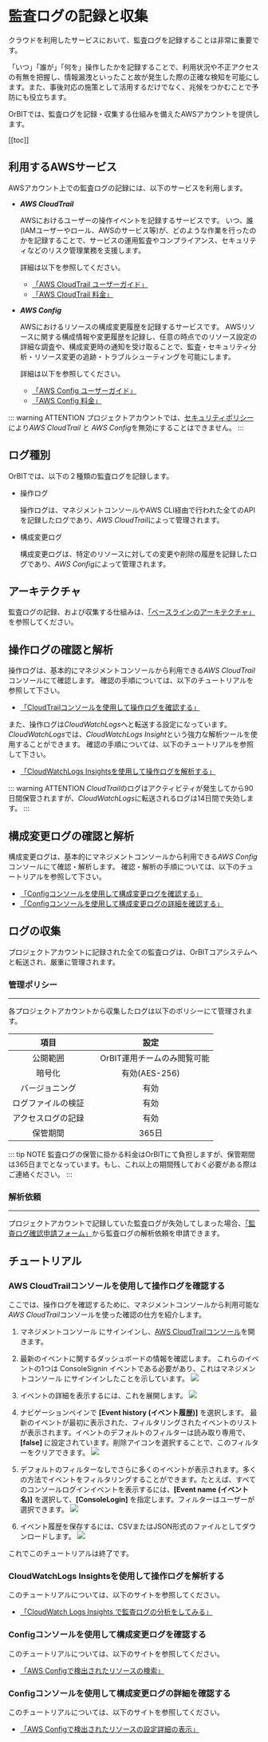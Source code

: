# 監査ログの記録と収集

クラウドを利用したサービスにおいて、監査ログを記録することは非常に重要です。

「いつ」「誰が」「何を」操作したかを記録することで、利用状況や不正アクセスの有無を把握し、情報漏洩といったこと故が発生した際の正確な検知を可能にします。また、事後対応の施策として活用するだけでなく、兆候をつかむことで予防にも役立ちます。

OrBITでは、監査ログを記録・収集する仕組みを備えたAWSアカウントを提供します。

[[toc]]

## 利用するAWSサービス
AWSアカウント上での監査ログの記録には、以下のサービスを利用します。

- ***AWS CloudTrail***

    AWSにおけるユーザーの操作イベントを記録するサービスです。
    いつ、誰(IAMユーザーやロール、AWSのサービス等)が、どのような作業を行ったのかを記録することで、サービスの運用監査やコンプライアンス、セキュリティなどのリスク管理業務を支援します。

    詳細は以下を参照してください。
    - [「AWS CloudTrail ユーザーガイド」](https://docs.aws.amazon.com/ja_jp/awscloudtrail/latest/userguide/cloudtrail-user-guide.html)
    - [「AWS CloudTrail 料金」](https://aws.amazon.com/jp/cloudtrail/pricing/)

- ***AWS Config***

    AWSにおけるリソースの構成変更履歴を記録するサービスです。
    AWSリソースに関する構成情報や変更履歴を記録し、任意の時点でのリソース設定の詳細な調査や、構成変更時の通知を受け取ることで、監査・セキュリティ分析・リソース変更の追跡・トラブルシューティングを可能にします。

    詳細は以下を参照してください。
    - [「AWS Config ユーザーガイド」](https://docs.aws.amazon.com/ja_jp/config/latest/developerguide/WhatIsConfig.html)
    - [「AWS Config 料金」](https://aws.amazon.com/jp/config/pricing/)

::: warning ATTENTION
プロジェクトアカウントでは、[セキュリティポリシー](/guide/aws/security#特定の操作に対する制限)により*AWS CloudTrail* と *AWS Config*を無効にすることはできません。
:::

## ログ種別
OrBITでは、以下の２種類の監査ログを記録します。

- 操作ログ
    
    操作ログは、マネジメントコンソールやAWS CLI経由で行われた全てのAPIを記録したログであり、*AWS CloudTrail*によって管理されます。

- 構成変更ログ

    構成変更ログは、特定のリソースに対しての変更や削除の履歴を記録したログであり、*AWS Config*によって管理されます。

## アーキテクチャ
監査ログの記録、および収集する仕組みは、[「ベースラインのアーキテクチャ」](/guide/aws/baseline#アーキテクチャ)を参照してください。

## 操作ログの確認と解析
操作ログは、基本的にマネジメントコンソールから利用できる*AWS CloudTrail*コンソールにて確認します。
確認の手順については、以下のチュートリアルを参照して下さい。
- [「CloudTrailコンソールを使用して操作ログを確認する」](#cloudtrailコンソールを使用して操作ログを確認する)

また、操作ログは*CloudWatchLogs*へと転送する設定になっています。
*CloudWatchLogs*では、*CloudWatchLogs Insight*という強力な解析ツールを使用することができます。
確認の手順については、以下のチュートリアルを参照して下さい。
- [「CloudWatchLogs Insightsを使用して操作ログを解析する」](#cloudwatchlogs-insightsを使用して操作ログを解析する)

::: warning ATTENTION
*CloudTrail*のログはアクティビティが発生してから90日間保管されますが、*CloudWatchLogs*に転送されるログは14日間で失効します。
:::

## 構成変更ログの確認と解析
構成変更ログは、基本的にマネジメントコンソールから利用できる*AWS Config*コンソールにて確認・解析します。
確認・解析の手順については、以下のチュートリアルを参照して下さい。
- [「Configコンソールを使用して構成変更ログを確認する」](#configコンソールを使用して構成変更ログを確認する)
- [「Configコンソールを使用して構成変更ログの詳細を確認する」](#configコンソールを使用して構成変更ログの詳細を確認する)

## ログの収集
プロジェクトアカウントに記録された全ての監査ログは、OrBITコアシステムへと転送され、厳重に管理されます。

### 管理ポリシー
---
各プロジェクトアカウントから収集したログは以下のポリシーにて管理されます。

| 項目 | 設定 |
| :---: | :----: | 
| 公開範囲 |　OrBIT運用チームのみ閲覧可能 |　
| 暗号化 | 有効(AES-256) |
| バージョニング | 有効 | 
| ログファイルの検証 | 有効 |
| アクセスログの記録 | 有効 |
| 保管期間　| 365日 |

::: tip NOTE
監査ログの保管に掛かる料金はOrBITにて負担しますが、保管期間は365日までとなっています。もし、これ以上の期間残しておく必要がある際はご連絡ください。
:::

### 解析依頼
---
プロジェクトアカウントで記録していた監査ログが失効してしまった場合、[「監査ログ確認申請フォーム」](/request/analyze-auditlog)から監査ログの解析依頼を申請できます。

## チュートリアル

### AWS CloudTrailコンソールを使用して操作ログを確認する
ここでは、操作ログを確認するために、マネジメントコンソールから利用可能な*AWS CloudTrail*コンソールを使った確認の仕方を紹介します。

1. マネジメントコンソール にサインインし、[AWS CloudTrailコンソール](https://console.aws.amazon.com/cloudtrail/home/)を開きます。

2. 最新のイベントに関するダッシュボードの情報を確認します。
これらのイベントの1つは ConsoleSignin イベントである必要があり、これはマネジメントコンソール にサインインしたことを示しています。 
![](https://docs.aws.amazon.com/ja_jp/awscloudtrail/latest/userguide/images/cloudtrail-dashboard.png)

3. イベントの詳細を表示するには、これを展開します。
![](https://docs.aws.amazon.com/ja_jp/awscloudtrail/latest/userguide/images/cloudtrail-dashboard-expand-event.png)

4. ナビゲーションペインで **[Event history (イベント履歴)]** を選択します。
最新のイベントが最初に表示された、フィルタリングされたイベントのリストが表示されます。イベントのデフォルトのフィルターは読み取り専用で、**[false]** に設定されています。削除アイコンを選択することで、このフィルターをクリアできます。 
![](https://docs.aws.amazon.com/ja_jp/awscloudtrail/latest/userguide/images/cloudtrail-event-history.png)

5. デフォルトのフィルターなしでさらに多くのイベントが表示されます。多くの方法でイベントをフィルタリングすることができます。たとえば、すべてのコンソールログインイベントを表示するには、**[Event name (イベント名)]** を選択して、**[ConsoleLogin]** を指定します。フィルターはユーザーが選択できます。
![](https://docs.aws.amazon.com/ja_jp/awscloudtrail/latest/userguide/images/cloudtrail-event-history-filters.png)

6. イベント履歴を保存するには、CSVまたはJSON形式のファイルとしてダウンロードします。
![](https://docs.aws.amazon.com/ja_jp/awscloudtrail/latest/userguide/images/cloudtrail-event-history-download.png)

これでこのチュートリアルは終了です。

### CloudWatchLogs Insightsを使用して操作ログを解析する
このチュートリアルについては、以下のサイトを参照してください。
- [「CloudWatch Logs Insights で監査ログの分析をしてみる」](https://dev.classmethod.jp/cloud/aws/analyze-cloudtrail-cloud-watch-logs-insights/)

### Configコンソールを使用して構成変更ログを確認する
このチュートリアルについては、以下のサイトを参照してください。
- [「AWS Configで検出されたリソースの検索」](https://docs.aws.amazon.com/ja_jp/config/latest/developerguide/looking-up-discovered-resources.html)

### Configコンソールを使用して構成変更ログの詳細を確認する
このチュートリアルについては、以下のサイトを参照してください。
- [「AWS Configで検出されたリソースの設定詳細の表示」](https://docs.aws.amazon.com/ja_jp/config/latest/developerguide/view-manage-resource-console.html)